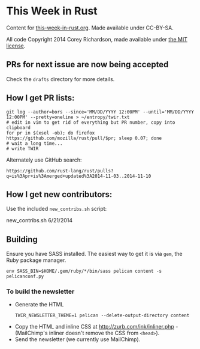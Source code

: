 This Week in Rust
=================

Content for [this-week-in-rust.org](http://this-week-in-rust.org). Made available under CC-BY-SA.

All code Copyright 2014 Corey Richardson, made available under [the MIT
license](http://mit-license.org/).

## PRs for next issue are now being accepted

Check the `drafts` directory for more details.

## How I get PR lists:

```
git log --author=bors --since='MM/DD/YYYY 12:00PM' --until='MM/DD/YYYY 12:00PM' --pretty=oneline > ~/entropy/twir.txt
# edit in vim to get rid of everything but PR number, copy into clipboard
for pr in $(xsel -ob); do firefox https://github.com/mozilla/rust/pull/$pr; sleep 0.07; done
# wait a long time...
# write TWIR
```

Alternately use GitHub search:

```
https://github.com/rust-lang/rust/pulls?q=is%3Apr+is%3Amerged+updated%3A2014-11-03..2014-11-10
```

## How I get new contributors:

Use the included `new_contribs.sh` script:

  new_contribs.sh 6/21/2014

## Building

Ensure you have SASS installed. The easiest way to get it is via `gem`, the
Ruby package manager.

```
env SASS_BIN=$HOME/.gem/ruby/*/bin/sass pelican content -s pelicanconf.py
```

### To build the newsletter

* Generate the HTML
  ```
  TWIR_NEWSLETTER_THEME=1 pelican --delete-output-directory content
  ```
* Copy the HTML and inline CSS at http://zurb.com/ink/inliner.php - (MailChimp's inliner doesn't remove the CSS from `<head>`).
* Send the newsletter (we currently use MailChimp).

